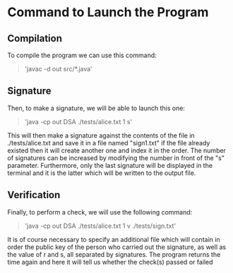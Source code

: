 
# Command to Launch the Program

## Compilation

To compile the program we can use this command:

> 'javac -d out src/*.java'

## Signature

Then, to make a signature, we will be able to launch this one:

> 'java -cp out DSA ./tests/alice.txt 1 s'

This will then make a signature against the contents of the file in ./tests/alice.txt and save it in a file named "sign1.txt" if the file already existed then it will create another one and index it in the order. The number of signatures can be increased by modifying the number in front of the "s" parameter. Furthermore, only the last signature will be displayed in the terminal and it is the latter which will be written to the output file.

## Verification

Finally, to perform a check, we will use the following command:

> 'java -cp out DSA ./tests/alice.txt 1 v ./tests/sign.txt'

It is of course necessary to specify an additional file which will contain in order the public key of the person who carried out the signature, as well as the value of r and s, all separated by signatures. The program returns the time again and here it will tell us whether the check(s) passed or failed
